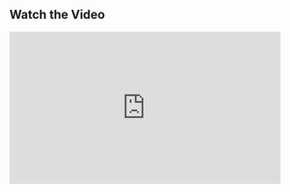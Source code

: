 ## Watch the Video

<iframe frameborder="0" scrolling="no" width="480" height="270" src="http://video.esri.com/iframe/4216/000000/width/480/0/00:00:00"></iframe>
